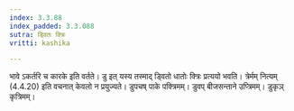 ```yaml
---
index: 3.3.88
index_padded: 3.3.088
sutra: ड्वितः क्त्रिः
vritti: kashika

---
```

भावे ऽकर्तरि च कारके इति वर्तते। डु इत् यस्य तस्माद् ड्वितो धातोः क्त्रिः प्रत्ययो भवति। त्रेर्मम् नित्यम् (4.4.20) इति वचनात् केवलो न प्रयुज्यते। डुपचष् पाके पक्त्रिमम्। डुवप् बीजसन्ताने उप्त्रिमम्। डुकृञ् कृत्रिमम्।